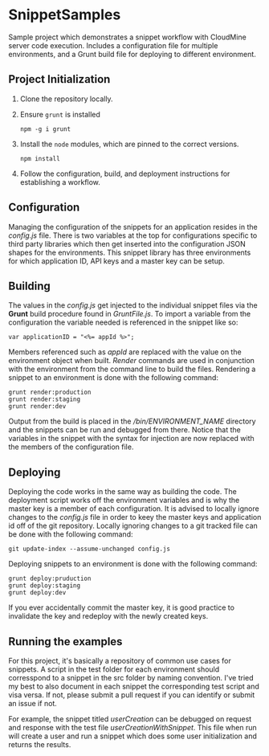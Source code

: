 # SnippetSamples
Sample project which demonstrates a snippet workflow with CloudMine server code execution. Includes a configuration file for multiple environments, and a Grunt build file for deploying to different environment.

## Project Initialization
1. Clone the repository locally.
2. Ensure `grunt` is installed

    `npm -g i grunt`

3. Install the `node` modules, which are pinned to the correct versions.

    `npm install`

4. Follow the configuration, build, and deployment instructions for establishing a workflow.

## Configuration
Managing the configuration of the snippets for an application resides in the *config.js* file. There is two variables at the top for configurations specific to third party libraries which then get inserted into the configuration JSON shapes for the environments. This snippet library has three environments for which application ID, API keys and a master key can be setup. 

## Building
The values in the *config.js* get injected to the individual snippet files via the **Grunt** build procedure found in *GruntFile.js*. To import a variable from the configuration the variable needed is referenced in the snippet like so:

    var applicationID = "<%= appId %>";
    
Members referenced such as *appId* are replaced with the value on the environment object when built. *Render* commands are used in conjunction with the environment from the command line to build the files. Rendering a snippet to an environment is done with the following command:

    grunt render:production
    grunt render:staging
    grunt render:dev
    
Output from the build is placed in the */bin/ENVIRONMENT_NAME* directory and the snippets can be run and debugged from there. Notice that the variables in the snippet with the syntax for injection are now replaced with the members of the configuration file.

## Deploying
Deploying the code works in the same way as building the code. The deployment script works off the environment variables and is why the master key is a member of each configuration. It is advised to locally ignore changes to the *config.js* file in order to keey the master keys and application id off of the git repository. Locally ignoring changes to a git tracked file can be done with the following command:

    git update-index --assume-unchanged config.js

Deploying snippets to an environment is done with the following command:

    grunt deploy:pruduction
    grunt deploy:staging
    grunt deploy:dev
    
If you ever accidentally commit the master key, it is good practice to invalidate the key and redeploy with the newly created keys.

## Running the examples
For this project, it's basically a repository of common use cases for snippets. A script in the test folder for each environment should corresspond to a snippet in the src folder  by naming convention. I've tried my best to also document in each snippet the corresponding test script and visa versa. If not, please submit a pull request if you can identify or submit an issue if not.

For example, the snippet titled *userCreation* can be debugged on request and response with the test file *userCreationWithSnippet*. This file when run will create a user and run a snippet which does some user initialization and returns the results.
